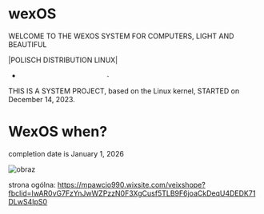 
# wexOS
WELCOME TO THE WEXOS SYSTEM FOR COMPUTERS, LIGHT AND BEAUTIFUL
  
  |POLISCH DISTRIBUTION LINUX|
-                             -
THIS IS A SYSTEM PROJECT, based on the Linux kernel, STARTED on December 14, 2023.
# WexOS when?
completion date is January 1, 2026
             
![obraz](https://github.com/pawcio06141/WexOS/assets/157916170/5cbeb4d9-8a47-441c-b798-befb2e3a6208)


strona ogólna: https://mpawcio990.wixsite.com/veixshope?fbclid=IwAR0vG7FzYnJwWZPzzN0F3XgCusf5TLB9F6joaCkDeqU4DEDK71DLwS4IpS0 



